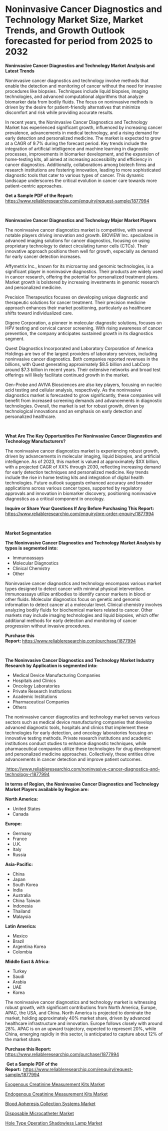 <p><h1>Noninvasive Cancer Diagnostics and Technology Market Size, Market Trends, and Growth Outlook forecasted for period from 2025 to 2032</h1></p><p><strong>Noninvasive Cancer Diagnostics and Technology Market Analysis and Latest Trends</strong></p>
<p><p>Noninvasive cancer diagnostics and technology involve methods that enable the detection and monitoring of cancer without the need for invasive procedures like biopsies. Techniques include liquid biopsies, imaging technologies, and advanced computational algorithms that analyze biomarker data from bodily fluids. The focus on noninvasive methods is driven by the desire for patient-friendly alternatives that minimize discomfort and risk while providing accurate results.</p><p>In recent years, the Noninvasive Cancer Diagnostics and Technology Market has experienced significant growth, influenced by increasing cancer prevalence, advancements in medical technology, and a rising demand for early detection and personalized medicine. The market is expected to grow at a CAGR of 9.7% during the forecast period. Key trends include the integration of artificial intelligence and machine learning in diagnostic processes, improvements in biomarker development, and the expansion of home-testing kits, all aimed at increasing accessibility and efficiency in cancer diagnostics. Additionally, collaborations among biotech firms and research institutions are fostering innovation, leading to more sophisticated diagnostic tools that cater to various types of cancer. This dynamic landscape underscores the critical evolution in cancer care towards more patient-centric approaches.</p></p>
<p><strong>Get a Sample PDF of the Report:&nbsp;</strong> <a href="https://www.reliableresearchiq.com/enquiry/request-sample/1877994?utm_campaign=104&utm_medium=2&utm_source=Github&utm_content=ia&utm_term=05032025&utm_id=noninvasive-cancer-diagnostics-and-technology">https://www.reliableresearchiq.com/enquiry/request-sample/1877994</a></p>
<p>&nbsp;</p>
<p><strong>Noninvasive Cancer Diagnostics and Technology Major Market Players</strong></p>
<p><p>The noninvasive cancer diagnostics market is competitive, with several notable players driving innovation and growth. BIOVIEW Inc. specializes in advanced imaging solutions for cancer diagnostics, focusing on using proprietary technology to detect circulating tumor cells (CTCs). Their innovative approach positions them well for growth, especially as demand for early cancer detection increases.</p><p>Affymetrix Inc., known for its microarray and genomic technologies, is a significant player in noninvasive diagnostics. Their products are widely used in cancer research, offering the potential for personalized treatment plans. Market growth is bolstered by increasing investments in genomic research and personalized medicine.</p><p>Precision Therapeutics focuses on developing unique diagnostic and therapeutic solutions for cancer treatment. Their precision medicine approach enhances their market positioning, particularly as healthcare shifts toward individualized care.</p><p>Digene Corporation, a pioneer in molecular diagnostic solutions, focuses on HPV testing and cervical cancer screening. With rising awareness of cancer prevention, the company anticipates sustained growth in its diagnostics segment.</p><p>Quest Diagnostics Incorporated and Laboratory Corporation of America Holdings are two of the largest providers of laboratory services, including noninvasive cancer diagnostics. Both companies reported revenues in the billions, with Quest generating approximately $8.5 billion and LabCorp around $7.3 billion in recent years. Their extensive networks and broad test offerings will likely facilitate continued growth in the market.</p><p>Gen-Probe and AVIVA Biosciences are also key players, focusing on nucleic acid testing and cellular analysis, respectively. As the noninvasive diagnostics market is forecasted to grow significantly, these companies will benefit from increased screening demands and advancements in diagnostic technologies. Overall, the market is set for robust growth, driven by technological innovations and an emphasis on early detection and personalized healthcare.</p></p>
<p>&nbsp;</p>
<p><strong>What Are The Key Opportunities For Noninvasive Cancer Diagnostics and Technology Manufacturers?</strong></p>
<p><p>The noninvasive cancer diagnostics market is experiencing robust growth, driven by advancements in molecular imaging, liquid biopsies, and artificial intelligence. As of 2023, this market is valued at approximately $XX billion, with a projected CAGR of XX% through 2030, reflecting increasing demand for early detection techniques and personalized medicine. Key trends include the rise in home testing kits and integration of digital health technologies. Future outlook suggests enhanced accuracy and broader applications across various cancer types, supported by regulatory approvals and innovation in biomarker discovery, positioning noninvasive diagnostics as a critical component in oncology.</p></p>
<p><strong>Inquire or Share Your Questions If Any Before Purchasing This Report:</strong> <a href="https://www.reliableresearchiq.com/enquiry/pre-order-enquiry/1877994?utm_campaign=104&utm_medium=2&utm_source=Github&utm_content=ia&utm_term=05032025&utm_id=noninvasive-cancer-diagnostics-and-technology">https://www.reliableresearchiq.com/enquiry/pre-order-enquiry/1877994</a></p>
<p>&nbsp;</p>
<p><strong>Market Segmentation</strong></p>
<p><strong>The Noninvasive Cancer Diagnostics and Technology Market Analysis by types is segmented into:</strong></p>
<p><ul><li>Immunoassays</li><li>Molecular Diagnostics</li><li>Clinical Chemistry</li><li>Other</li></ul></p>
<p><p>Noninvasive cancer diagnostics and technology encompass various market types designed to detect cancer with minimal physical intervention. Immunoassays utilize antibodies to identify cancer markers in blood or other fluids. Molecular diagnostics focus on genetic and genomic information to detect cancer at a molecular level. Clinical chemistry involves analyzing bodily fluids for biochemical markers related to cancer. Other markets may include imaging technologies and liquid biopsies, which offer additional methods for early detection and monitoring of cancer progression without invasive procedures.</p></p>
<p><strong>Purchase this Report:&nbsp;</strong><a href="https://www.reliableresearchiq.com/purchase/1877994?utm_campaign=104&utm_medium=2&utm_source=Github&utm_content=ia&utm_term=05032025&utm_id=noninvasive-cancer-diagnostics-and-technology">https://www.reliableresearchiq.com/purchase/1877994</a></p>
<p>&nbsp;</p>
<p><strong>The Noninvasive Cancer Diagnostics and Technology Market Industry Research by Application is segmented into:</strong></p>
<p><ul><li>Medical Device Manufacturing Companies</li><li>Hospitals and Clinics</li><li>Oncology Laboratories</li><li>Private Research Institutions</li><li>Academic Institutions</li><li>Pharmaceutical Companies</li><li>Others</li></ul></p>
<p><p>The noninvasive cancer diagnostics and technology market serves various sectors such as medical device manufacturing companies that develop advanced diagnostic tools, hospitals and clinics that implement these technologies for early detection, and oncology laboratories focusing on innovative testing methods. Private research institutions and academic institutions conduct studies to enhance diagnostic techniques, while pharmaceutical companies utilize these technologies for drug development and personalized medicine approaches. Collectively, these entities drive advancements in cancer detection and improve patient outcomes.</p></p>
<p><a href="https://www.reliableresearchiq.com/noninvasive-cancer-diagnostics-and-technology-r1877994?utm_campaign=104&utm_medium=2&utm_source=Github&utm_content=ia&utm_term=05032025&utm_id=noninvasive-cancer-diagnostics-and-technology">&nbsp;https://www.reliableresearchiq.com/noninvasive-cancer-diagnostics-and-technology-r1877994</a></p>
<p><strong>In terms of Region, the Noninvasive Cancer Diagnostics and Technology Market Players available by Region are:</strong></p>
<p>
    <p> <strong> North America: </strong>
        <ul>
            <li>United States</li>
            <li>Canada</li>
        </ul>
        </p> 
    <p> <strong> Europe: </strong>
        <ul>
            <li>Germany</li>
            <li>France</li>
            <li>U.K.</li>
            <li>Italy</li>
            <li>Russia</li>
        </ul>
        </p> 
    <p> <strong> Asia-Pacific: </strong>
        <ul>
            <li>China</li>
            <li>Japan</li>
            <li>South Korea</li>
            <li>India</li>
            <li>Australia</li>
            <li>China Taiwan</li>
            <li>Indonesia</li>
            <li>Thailand</li>
            <li>Malaysia</li>
        </ul>
        </p> 
    <p> <strong> Latin America: </strong>
        <ul>
            <li>Mexico</li>
            <li>Brazil</li>
            <li>Argentina Korea</li>
            <li>Colombia</li>
        </ul>
        </p> 
    <p> <strong> Middle East & Africa: </strong>
        <ul>
            <li>Turkey</li>
            <li>Saudi</li>
            <li>Arabia</li>
            <li>UAE</li>
            <li>Korea</li>
        </ul>
    </p>
    </p>
<p><p>The noninvasive cancer diagnostics and technology market is witnessing robust growth, with significant contributions from North America, Europe, APAC, the USA, and China. North America is projected to dominate the market, holding approximately 40% market share, driven by advanced healthcare infrastructure and innovation. Europe follows closely with around 28%. APAC is on an upward trajectory, expected to represent 20%, while China, emerging rapidly in this sector, is anticipated to capture about 12% of the market share.</p></p>
<p><strong>Purchase this Report: </strong><a href="https://www.reliableresearchiq.com/purchase/1877994?utm_campaign=104&utm_medium=2&utm_source=Github&utm_content=ia&utm_term=05032025&utm_id=noninvasive-cancer-diagnostics-and-technology">https://www.reliableresearchiq.com/purchase/1877994</a></p>
<p>&nbsp;<strong>Get a Sample PDF of the Report:&nbsp;&nbsp;</strong><a href="https://www.reliableresearchiq.com/enquiry/request-sample/1877994?utm_campaign=104&utm_medium=2&utm_source=Github&utm_content=ia&utm_term=05032025&utm_id=noninvasive-cancer-diagnostics-and-technology">https://www.reliableresearchiq.com/enquiry/request-sample/1877994</a></p>
<p><strong></strong></p>
<p><p><a href="https://github.com/borknyberg/Market-Research-Report-List-1/blob/main/exogenous-creatinine-measurement-kits-market.md?utm_campaign=104&utm_medium=2&utm_source=Github&utm_content=ia&utm_term=05032025&utm_id=noninvasive-cancer-diagnostics-and-technology">Exogenous Creatinine Measurement Kits Market</a></p><p><a href="https://github.com/caaropless/Market-Research-Report-List-1/blob/main/endogenous-creatinine-measurement-kits-market.md?utm_campaign=104&utm_medium=2&utm_source=Github&utm_content=ia&utm_term=05032025&utm_id=noninvasive-cancer-diagnostics-and-technology">Endogenous Creatinine Measurement Kits Market</a></p><p><a href="https://github.com/mynaoanes/Market-Research-Report-List-1/blob/main/blood-apheresis-collection-systems-market.md?utm_campaign=104&utm_medium=2&utm_source=Github&utm_content=ia&utm_term=05032025&utm_id=noninvasive-cancer-diagnostics-and-technology">Blood Apheresis Collection Systems Market</a></p><p><a href="https://github.com/alrogikrosa/Market-Research-Report-List-1/blob/main/disposable-microcatheter-market.md?utm_campaign=104&utm_medium=2&utm_source=Github&utm_content=ia&utm_term=05032025&utm_id=noninvasive-cancer-diagnostics-and-technology">Disposable Microcatheter Market</a></p><p><a href="https://github.com/coricnzati/Market-Research-Report-List-1/blob/main/hole-type-operation-shadowless-lamp-market.md?utm_campaign=104&utm_medium=2&utm_source=Github&utm_content=ia&utm_term=05032025&utm_id=noninvasive-cancer-diagnostics-and-technology">Hole Type Operation Shadowless Lamp Market</a></p></p>